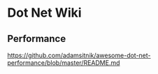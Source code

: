 # Dot Net Wiki

## Performance
https://github.com/adamsitnik/awesome-dot-net-performance/blob/master/README.md